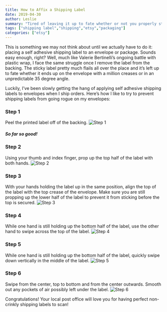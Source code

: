 ```yaml
---
title: How to Affix a Shipping Label
date: 2019-04-30
author: Leslie
summary: "Tired of leaving it up to fate whether or not you properly stick a self adhesive shipping label? Check out my solution here!"
tags: ["shipping label","shipping","etsy","packaging"] 
categories: ["etsy"]
---
```


This is something we may not think about until we actually have to do it: placing a self adhesive shipping label to an envelope or package. Sounds easy enough, right? Well, much like Valerie Bertinelli’s ongoing battle with plastic wrap, I face the same struggle once I remove the label from the backing. The sticky label pretty much flails all over the place and it’s left up to fate whether it ends up on the envelope with a million creases or in an unpredictable 35 degree angle.

Luckily, I’ve been slowly getting the hang of applying self adhesive shipping labels to envelopes when I ship orders. Here’s how I like to try to prevent shipping labels from going rogue on my envelopes:

### Step 1
Peel the printed label off of the backing.
<img src="https://static.ostrichzero.com/images/blog/shipping_label/Step1.jpg" class="img-responsive img-centered" alt="Step 1">
##### *So far so good!*

### Step 2
Using your thumb and index finger, prop up the top half of the label with both hands.
<img src="https://static.ostrichzero.com/images/blog/shipping_label/Step2.jpg" class="img-responsive img-centered" alt="Step 2">

### Step 3
With your hands holding the label up in the same position, align the top of the label with the top crease of the envelope. Make sure you are still propping up the lower half of the label to prevent it from sticking before the top is secured.
<img src="https://static.ostrichzero.com/images/blog/shipping_label/Step3.jpg" class="img-responsive img-centered" alt="Step 3">

### Step 4
While one hand is still holding up the bottom half of the label, use the other hand to swipe across the top of the label.
<img src="https://static.ostrichzero.com/images/blog/shipping_label/Step4.jpg" class="img-responsive img-centered" alt="Step 4">

### Step 5
While one hand is still holding up the bottom half of the label, quickly swipe down vertically  in the middle of the label.
<img src="https://static.ostrichzero.com/images/blog/shipping_label/Step5.jpg" class="img-responsive img-centered" alt="Step 5">

### Step 6
Swipe from the center, top to bottom and from the center outwards. Smooth out any pockets of air possibly left under the label.
<img src="https://static.ostrichzero.com/images/blog/shipping_label/Step6.jpg" class="img-responsive img-centered" alt="Step 6">

Congratulations! Your local post office will love you for having perfect non-crinkly shipping labels to scan!
